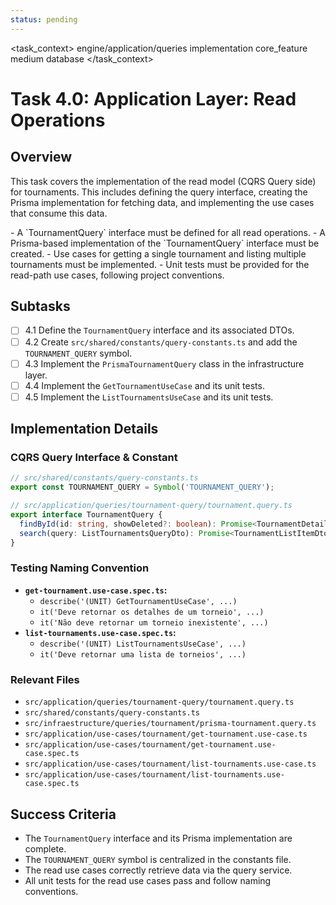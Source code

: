 ```yaml
---
status: pending
---
```

<task_context>
<domain>engine/application/queries</domain>
<type>implementation</type>
<scope>core_feature</scope>
<complexity>medium</complexity>
<dependencies>database</dependencies>
</task_context>

# Task 4.0: Application Layer: Read Operations

## Overview

This task covers the implementation of the read model (CQRS Query side) for tournaments. This includes defining the query interface, creating the Prisma implementation for fetching data, and implementing the use cases that consume this data.

<requirements>
- A `TournamentQuery` interface must be defined for all read operations.
- A Prisma-based implementation of the `TournamentQuery` interface must be created.
- Use cases for getting a single tournament and listing multiple tournaments must be implemented.
- Unit tests must be provided for the read-path use cases, following project conventions.
</requirements>

## Subtasks

- [ ] 4.1 Define the `TournamentQuery` interface and its associated DTOs.
- [ ] 4.2 Create `src/shared/constants/query-constants.ts` and add the `TOURNAMENT_QUERY` symbol.
- [ ] 4.3 Implement the `PrismaTournamentQuery` class in the infrastructure layer.
- [ ] 4.4 Implement the `GetTournamentUseCase` and its unit tests.
- [ ] 4.5 Implement the `ListTournamentsUseCase` and its unit tests.

## Implementation Details

### CQRS Query Interface & Constant
```typescript
// src/shared/constants/query-constants.ts
export const TOURNAMENT_QUERY = Symbol('TOURNAMENT_QUERY');

// src/application/queries/tournament-query/tournament.query.ts
export interface TournamentQuery {
  findById(id: string, showDeleted?: boolean): Promise<TournamentDetailsDto | null>;
  search(query: ListTournamentsQueryDto): Promise<TournamentListItemDto[]>;
}
```

### Testing Naming Convention
- **`get-tournament.use-case.spec.ts`:**
  - `describe('(UNIT) GetTournamentUseCase', ...)`
  - `it('Deve retornar os detalhes de um torneio', ...)`
  - `it('Não deve retornar um torneio inexistente', ...)`
- **`list-tournaments.use-case.spec.ts`:**
  - `describe('(UNIT) ListTournamentsUseCase', ...)`
  - `it('Deve retornar uma lista de torneios', ...)`

### Relevant Files
- `src/application/queries/tournament-query/tournament.query.ts`
- `src/shared/constants/query-constants.ts`
- `src/infraestructure/queries/tournament/prisma-tournament.query.ts`
- `src/application/use-cases/tournament/get-tournament.use-case.ts`
- `src/application/use-cases/tournament/get-tournament.use-case.spec.ts`
- `src/application/use-cases/tournament/list-tournaments.use-case.ts`
- `src/application/use-cases/tournament/list-tournaments.use-case.spec.ts`

## Success Criteria
- The `TournamentQuery` interface and its Prisma implementation are complete.
- The `TOURNAMENT_QUERY` symbol is centralized in the constants file.
- The read use cases correctly retrieve data via the query service.
- All unit tests for the read use cases pass and follow naming conventions.
